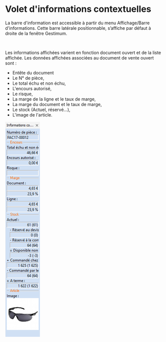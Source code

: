 # Volet d'informations contextuelles

La barre d'information est accessible à partir du menu Affichage/Barre 
 d'informations. Cette barre latérale positionnable, s’affiche par défaut 
 à droite de la fenêtre Gestimum.


 


Les informations affichées varient en fonction document ouvert et de 
 la liste affichée. Les données affichées associées au document de vente 
 ouvert sont :


* Entête du document
* Le N° de pièce,
* Le total échu et 
 non échu,
* L'encours autorisé,
* Le risque,
* La marge de la 
 ligne et le taux de marge,
* La marge du document 
 et le taux de marge,
* Le stock (Actuel, réservé...),
* L'image de l'article.


![](../assets/images/4/VoletInformations.png)


